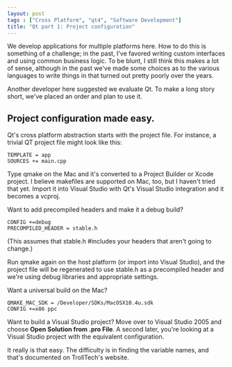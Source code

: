 ```yaml
---
layout: post
tags : ["Cross Platform", "qt4", "Software Development"]
title: "Qt part 1: Project configuration"
---
```

We develop applications for multiple platforms here. How to do this is something of a challenge; in the past, I've favored writing custom interfaces and using common business logic. To be blunt, I still think this makes a lot of sense, although in the past we've made some choices as to the various languages to write things in that turned out pretty poorly over the years.

Another developer here suggested we evaluate Qt. To make a long story short, we've placed an order and plan to use it.

<!--more-->

## Project configuration made easy. ##

Qt's cross platform abstraction starts with the project file. For instance, a trivial QT project file might look like this:

	TEMPLATE = app
	SOURCES += main.cpp

Type qmake on the Mac and it's converted to a Project Builder or Xcode project. I believe makefiles are supported on Mac, too, but I haven't tried that yet. Import it into Visual Studio with Qt's Visual Studio integration and it becomes a vcproj.

Want to add precompiled headers and make it a debug build?

	CONFIG +=debug
	PRECOMPILED_HEADER = stable.h

(This assumes that stable.h #includes your headers that aren't going to change.)

Run qmake again on the host platform (or import into Visual Studio), and the project file will be regenerated to use stable.h as a precompiled header and we're using debug libraries and appropriate settings.

Want a universal build on the Mac?

	QMAKE_MAC_SDK = /Developer/SDKs/MacOSX10.4u.sdk
	CONFIG +=x86 ppc

Want to build a Visual Studio project? Move over to Visual Studio 2005 and choose **Open Solution from .pro File**. A second later, you're looking at a Visual Studio project with the equivalent configuration.

It really is that easy. The difficulty is in finding the variable names, and that's documented on TrollTech's website.
